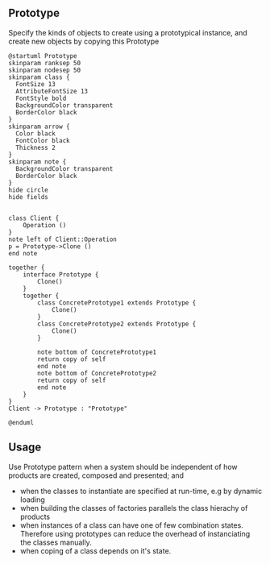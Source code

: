 ## Prototype

Specify the kinds of objects to create using a prototypical instance, and create new objects by copying this Prototype

```plantuml
@startuml Prototype
skinparam ranksep 50
skinparam nodesep 50
skinparam class {
  FontSize 13
  AttributeFontSize 13
  FontStyle bold
  BackgroundColor transparent
  BorderColor black
}
skinparam arrow {
  Color black
  FontColor black
  Thickness 2
}
skinparam note {
  BackgroundColor transparent
  BorderColor black
}
hide circle
hide fields


class Client {
    Operation ()
}
note left of Client::Operation
p = Prototype->Clone ()
end note

together {
    interface Prototype {
        Clone()
    }
    together {
        class ConcretePrototype1 extends Prototype {
            Clone()
        }
        class ConcretePrototype2 extends Prototype {
            Clone()
        }

        note bottom of ConcretePrototype1
        return copy of self
        end note
        note bottom of ConcretePrototype2
        return copy of self
        end note
    }
}
Client -> Prototype : "Prototype"

@enduml
```

## Usage

Use Prototype pattern when a system should be independent of how products are created, composed and presented; and

* when the classes to instantiate are specified at run-time, e.g by dynamic loading
* when building the classes of factories parallels the class hierachy of products
* when instances of a class can have one of few combination states. Therefore using prototypes can reduce the overhead of instanciating the classes manually.
* when coping of a class depends on it's state.


